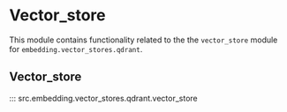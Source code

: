 # Vector_store

This module contains functionality related to the the `vector_store` module for `embedding.vector_stores.qdrant`.

## Vector_store

::: src.embedding.vector_stores.qdrant.vector_store

